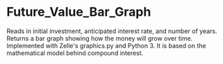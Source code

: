 # Future_Value_Bar_Graph
Reads in initial investment, anticipated interest rate, and number of years. Returns a bar graph showing how the money will grow over time. Implemented with Zelle's graphics.py and Python 3.
It is based on the mathematical model behind compound interest.
